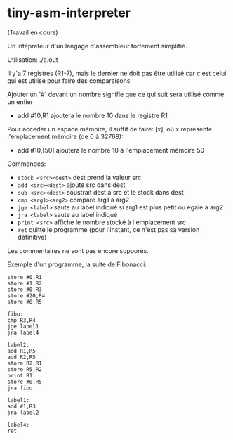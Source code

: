 # tiny-asm-interpreter
(Travail en cours)

Un intépreteur d'un langage d'assembleur fortement simplifié.

Utilisation: ./a.out <nom du fichier>

Il y'a 7 registres (R1-7), mais le dernier ne doit pas être utilisé car c'est celui qui est utilisé pour faire des comparaisons.

Ajouter un '#' devant un nombre signifie que ce qui suit sera utilisé comme un entier
  - add #10,R1 ajoutera le nombre 10 dans le registre R1

Pour acceder un espace mémoire, il suffit de faire: [x], où x represente l'emplacement mémoire (de 0 à 32768):
  - add #10,[50] ajoutera le nombre 10 à l'emplacement mémoire 50

  
Commandes:
  - `stock <src><dest>` dest prend la valeur src
  - `add <src><dest>` ajoute src dans dest 
  - `sub <src><dest>` soustrait dest à src et le stock dans dest
  - `cmp <arg1><arg2>` compare arg1 à arg2
  - `jge <label>` saute au label indiqué si arg1 est plus petit ou égale à arg2
  - `jra <label>` saute au label indiqué
  - `print <src>` affiche le nombre stocké à l'emplacement src
  - `ret` quitte le programme (pour l'instant, ce n'est pas sa version définitive)
  
Les commentaires ne sont pas encore supporés.
  
Exemple d'un programme, la suite de Fibonacci:
``` 
store #0,R1 
store #1,R2
store #0,R3
store #20,R4
store #0,R5

fibo:
cmp R3,R4
jge label1
jra label4

label2:
add R1,R5
add R2,R5
store R2,R1
store R5,R2
print R1
store #0,R5
jra fibo

label1:
add #1,R3
jra label2

label4:
ret
``` 
